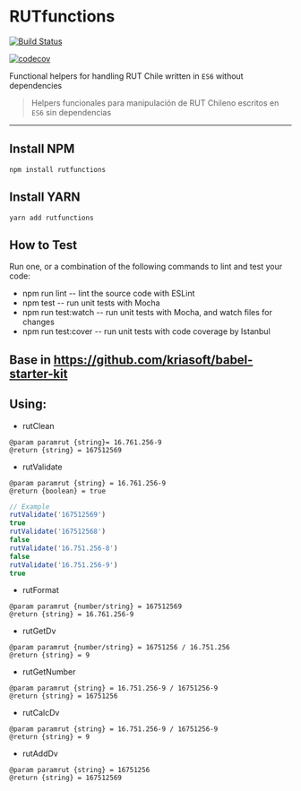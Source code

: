 # RUTfunctions

[![Build Status](https://travis-ci.org/claudioDcv/RUTfunctions.svg?branch=master)](https://travis-ci.org/claudioDcv/RUTfunctions)

[![codecov](https://codecov.io/gh/claudioDcv/RUTfunctions/branch/master/graph/badge.svg)](https://codecov.io/gh/claudioDcv/RUTfunctions)

Functional helpers for handling RUT Chile written in `ES6` without dependencies

> Helpers funcionales para manipulación de RUT Chileno escritos en `ES6` sin dependencias

--------------------------------------------------------------------------------

## Install NPM

`npm install rutfunctions`

## Install YARN

`yarn add rutfunctions`

## How to Test

Run one, or a combination of the following commands to lint and test your code:

- npm run lint -- lint the source code with ESLint
- npm test -- run unit tests with Mocha
- npm run test:watch -- run unit tests with Mocha, and watch files for changes
- npm run test:cover -- run unit tests with code coverage by Istanbul

## Base in <https://github.com/kriasoft/babel-starter-kit>

## Using:

- rutClean

```
@param paramrut {string}= 16.761.256-9
@return {string} = 167512569
```

- rutValidate

```
@param paramrut {string} = 16.761.256-9
@return {boolean} = true
```

```javascript
// Example
rutValidate('167512569')
true
rutValidate('167512568')
false
rutValidate('16.751.256-8')
false
rutValidate('16.751.256-9')
true
```

- rutFormat

```
@param paramrut {number/string} = 167512569
@return {string} = 16.761.256-9
```

- rutGetDv

```
@param paramrut {number/string} = 16751256 / 16.751.256
@return {string} = 9
```

- rutGetNumber

```
@param paramrut {string} = 16.751.256-9 / 16751256-9
@return {string} = 16751256
```

- rutCalcDv

```
@param paramrut {string} = 16.751.256-9 / 16751256-9
@return {string} = 9
```

- rutAddDv

```
@param paramrut {string} = 16751256
@return {string} = 167512569
```
